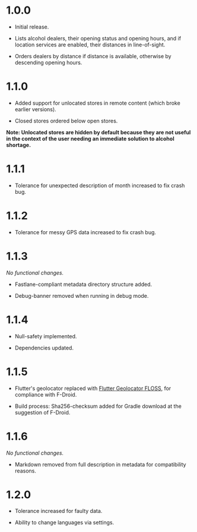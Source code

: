 1.0.0
=====

* Initial release.

* Lists alcohol dealers, their opening status and opening hours, and if location services are enabled, their distances in line-of-sight.

* Orders dealers by distance if distance is available, otherwise by descending opening hours.

1.1.0
=====

* Added support for unlocated stores in remote content (which broke earlier versions).

* Closed stores ordered below open stores.

**Note: Unlocated stores are hidden by default because they are not useful in the context of the user needing an immediate solution to alcohol shortage.**

1.1.1
=====

* Tolerance for unexpected description of month increased to fix crash bug.

1.1.2
=====

* Tolerance for messy GPS data increased to fix crash bug.

1.1.3
=====
*No functional changes.*

* Fastlane-compliant metadata directory structure added.

* Debug-banner removed when running in debug mode.

1.1.4
=====

* Null-safety implemented.

* Dependencies updated.

1.1.5
=====

* Flutter's geolocator replaced with [Flutter Geolocator FLOSS](https://gitlab.com/free2pass/flutter-geolocator-floss), for compliance with F-Droid.


* Build process: Sha256-checksum added for Gradle download at the suggestion of F-Droid.

1.1.6
=====
*No functional changes.*

* Markdown removed from full description in metadata for compatibility reasons.

1.2.0
=====

* Tolerance increased for faulty data.

* Ability to change languages via settings.
